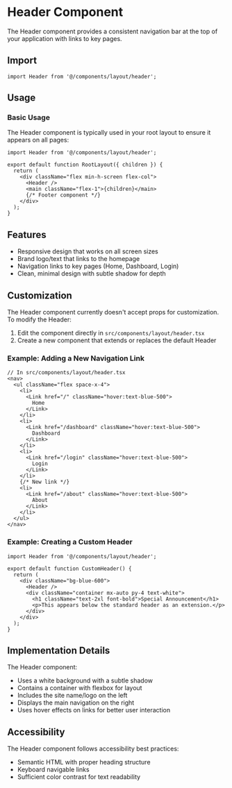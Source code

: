 # Header Component

The Header component provides a consistent navigation bar at the top of your application with links to key pages.

## Import

```tsx
import Header from '@/components/layout/header';
```

## Usage

### Basic Usage

The Header component is typically used in your root layout to ensure it appears on all pages:

```tsx
import Header from '@/components/layout/header';

export default function RootLayout({ children }) {
  return (
    <div className="flex min-h-screen flex-col">
      <Header />
      <main className="flex-1">{children}</main>
      {/* Footer component */}
    </div>
  );
}
```

## Features

- Responsive design that works on all screen sizes
- Brand logo/text that links to the homepage
- Navigation links to key pages (Home, Dashboard, Login)
- Clean, minimal design with subtle shadow for depth

## Customization

The Header component currently doesn't accept props for customization. To modify the Header:

1. Edit the component directly in `src/components/layout/header.tsx`
2. Create a new component that extends or replaces the default Header

### Example: Adding a New Navigation Link

```tsx
// In src/components/layout/header.tsx
<nav>
  <ul className="flex space-x-4">
    <li>
      <Link href="/" className="hover:text-blue-500">
        Home
      </Link>
    </li>
    <li>
      <Link href="/dashboard" className="hover:text-blue-500">
        Dashboard
      </Link>
    </li>
    <li>
      <Link href="/login" className="hover:text-blue-500">
        Login
      </Link>
    </li>
    {/* New link */}
    <li>
      <Link href="/about" className="hover:text-blue-500">
        About
      </Link>
    </li>
  </ul>
</nav>
```

### Example: Creating a Custom Header

```tsx
import Header from '@/components/layout/header';

export default function CustomHeader() {
  return (
    <div className="bg-blue-600">
      <Header />
      <div className="container mx-auto py-4 text-white">
        <h1 className="text-2xl font-bold">Special Announcement</h1>
        <p>This appears below the standard header as an extension.</p>
      </div>
    </div>
  );
}
```

## Implementation Details

The Header component:

- Uses a white background with a subtle shadow
- Contains a container with flexbox for layout
- Includes the site name/logo on the left
- Displays the main navigation on the right
- Uses hover effects on links for better user interaction

## Accessibility

The Header component follows accessibility best practices:

- Semantic HTML with proper heading structure
- Keyboard navigable links
- Sufficient color contrast for text readability 